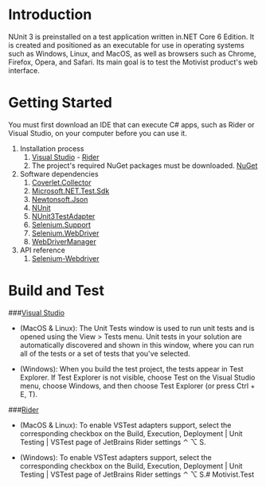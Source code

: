 # Introduction
NUnit 3 is preinstalled on a test application written in.NET Core 6 Edition. It is created and positioned as an executable for use in operating systems such as Windows, Linux, and MacOS, as well as browsers such as Chrome, Firefox, Opera, and Safari. Its main goal is to test the Motivist product's web interface.
# Getting Started
You must first download an IDE that can execute C# apps, such as Rider or Visual Studio, on your computer before you can use it.
1. Installation process
    1. [Visual Studio](https://visualstudio.microsoft.com/) - [Rider](https://www.jetbrains.com/rider/)
    2. The project's required NuGet packages must be downloaded. [NuGet](https://www.nuget.org/)
2. Software dependencies
    1. [Coverlet.Collector](https://www.nuget.org/packages/coverlet.collector/)
    2. [Microsoft.NET.Test.Sdk](https://www.nuget.org/packages/Microsoft.NET.Test.Sdk)
    3. [Newtonsoft.Json](https://www.nuget.org/packages/Newtonsoft.Json)
    4. [NUnit](https://www.nuget.org/packages/NUnit)
    5. [NUnit3TestAdapter](https://www.nuget.org/packages/NUnit3TestAdapter)
    6. [Selenium.Support](https://www.nuget.org/packages/Selenium.Support)
    7. [Selenium.WebDriver](https://www.nuget.org/packages/Selenium.WebDriver)
    8. [WebDriverManager](https://www.nuget.org/packages/WebDriverManager)
3. API reference
    1. [Selenium-Webdriver](https://www.selenium.dev/)

# Build and Test
###[Visual Studio](https://docs.microsoft.com/en-us/visualstudio/test/run-unit-tests-with-test-explorer?view=vs-2022) 
- (MacOS & Linux): The Unit Tests window is used to run unit tests and is opened using the View > Tests menu. Unit tests in your solution are automatically discovered and shown in this window, where you can run all of the tests or a set of tests that you've selected.


- (Windows): When you build the test project, the tests appear in Test Explorer. If Test Explorer is not visible, choose Test on the Visual Studio menu, choose Windows, and then choose Test Explorer (or press Ctrl + E, T).

###[Rider](https://www.jetbrains.com/help/rider/Unit_Testing__Index.html) 

- (MacOS & Linux): To enable VSTest adapters support, select the corresponding checkbox on the Build, Execution, Deployment | Unit Testing | VSTest page of JetBrains Rider settings ⌃ ⌥ S.

- (Windows): To enable VSTest adapters support, select the corresponding checkbox on the Build, Execution, Deployment | Unit Testing | VSTest page of JetBrains Rider settings ⌃ ⌥ S.# Motivist.Test
